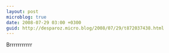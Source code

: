 ```yaml
---
layout: post
microblog: true
date: 2008-07-29 03:00 +0300
guid: http://desparoz.micro.blog/2008/07/29/t872037438.html
---
```

Brrrrrrrrrrr
